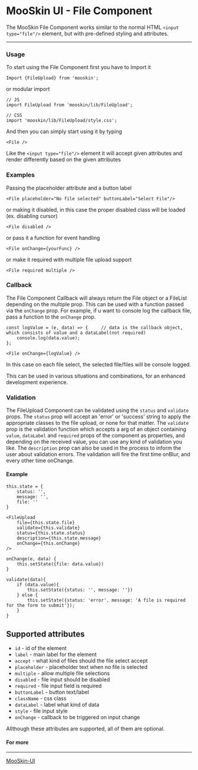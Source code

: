 # MooSkin UI - File Component

The MooSkin File Component works similar to the normal HTML `<input type="file"/>` element, but with pre-defined styling and attributes.

___

### Usage

To start using the File Component first you have to Import it

```
Import {FileUpload} from 'mooskin';
```
or modular import
```
// JS
import FileUpload from 'mooskin/lib/FileUpload';

// CSS
import 'mooskin/lib/FileUpload/style.css';
```

And then you can simply start using it by typing

```
<File />
```

Like the `<input type="file"/>` element it will accept given attributes and render differently based on the given attributes

### Examples

Passing the placeholder attribute and a button label

```
<File placeholder="No file selected" buttonLabel="Select File"/>
```

or making it disabled, in this case the proper disabled class will be loaded (ex. disabling cursor)

```
<File disabled />
```

or pass it a function for event handling

```
<File onChange={yourFunc} />
```

or make it required with multiple file upload support

```
<File required multiple />
```

### Callback

The File Component Callback will always return the File object or a FileList depending on the multiple prop. This can be used with a function passed via the `onChange` prop. For example, if u want to console log the callback file, pass a function to the `onChange` prop.

```
const logValue = (e, data) => {     // data is the callback object, which consists of value and a dataLabel(not required)
    console.log(data.value);
};

<File onChange={logValue} />
```
In this case on each file select, the selected file/files will be console logged.

This can be used in various situations and combinations, for an enhanced development experience.

### Validation

The FileUpload Component can be validated using the `status` and `validate` props. The `status` prop will accept an 'error' or 'success' string to apply the appropriate classes to the file upload, or none for that matter. The `validate` prop is the validation function which accepts a arg of an object containing `value`, `dataLabel` and `required` props of the component as properties, and depending on the received value, you can use any kind of validation you like. The `description` prop can also be used in the process to inform the user about validation errors. The validation will fire the first time onBlur, and every other time onChange.

#### Example

```
this.state = {
    status: '',
    message: '',
    file: ''
}

<FileUpload
    file={this.state.file}
    validate={this.validate}
    status={this.state.status}
    description={this.state.message}
    onChange={this.onChange}
/>

onChange(e, data) {
    this.setState({file: data.value})
}

validate(data){
    if (data.value){
        this.setState({status: '', message: ''})
    } else {
        this.setState({status: 'error', message: 'A file is required for the form to submit'});
    }
}
```

<div class="playground-doc">

## Supported attributes 

* `id` - id of the element
* `label` - main label for the element
* `accept` - what kind of files should the file select accept
* `placeholder` - placeholder text when no file is selected
* `multiple` - allow multiple file selections
* `disabled` - file input should be disabled
* `required` - file input field is required
* `buttonLabel` - button text/label
* `className` - css class
* `dataLabel` - label what kind of data 
* `style` - file input style
* `onChange` - callback to be triggered on input change

</div>

Allthough these attributes are supported, all of them are optional.

#### For more

___

[MooSkin-UI](https://github.com/moosend/mooskin-ui)